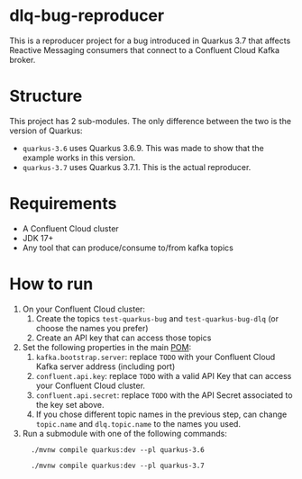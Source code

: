 # dlq-bug-reproducer

This is a reproducer project for a bug introduced in Quarkus 3.7 that affects Reactive Messaging consumers that
connect to a Confluent Cloud Kafka broker.

# Structure

This project has 2 sub-modules. The only difference between the two is the version of Quarkus:

- `quarkus-3.6` uses Quarkus 3.6.9. This was made to show that the example works in this version.
- `quarkus-3.7` uses Quarkus 3.7.1. This is the actual reproducer.

# Requirements

- A Confluent Cloud cluster
- JDK 17+
- Any tool that can produce/consume to/from kafka topics

# How to run

1. On your Confluent Cloud cluster:
    1. Create the topics `test-quarkus-bug` and `test-quarkus-bug-dlq` (or choose the names you prefer)
    2. Create an API key that can access those topics
2. Set the following properties in the main [POM](pom.xml):
    1. `kafka.bootstrap.server`: replace `TODO` with your Confluent Cloud Kafka server address (including port)
    2. `confluent.api.key`: replace `TODO` with a valid API Key that can access your Confluent Cloud cluster.
    3. `confluent.api.secret`: replace `TODO` with the API Secret associated to the key set above.
    4. If you chose different topic names in the previous step, can change `topic.name` and `dlq.topic.name`
       to the names you used.
3. Run a submodule with one of the following commands:
   ```shell
     ./mvnw compile quarkus:dev --pl quarkus-3.6
   ```
   ```shell
     ./mvnw compile quarkus:dev --pl quarkus-3.7
   ```